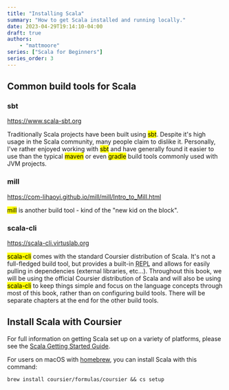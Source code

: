 ```yaml
---
title: "Installing Scala"
summary: "How to get Scala installed and running locally."
date: 2023-04-29T19:14:10-04:00
draft: true
authors:
    - "mattmoore"
series: ["Scala for Beginners"]
series_order: 3
---
```


## Common build tools for Scala

### sbt

https://www.scala-sbt.org

Traditionally Scala projects have been built using <mark>sbt</mark>. Despite it's high usage in the Scala community, many people claim to dislike it. Personally, I've rather enjoyed working with <mark>sbt</mark> and have generally found it easier to use than the typical <mark>maven</mark> or even <mark>gradle</mark> build tools commonly used with JVM projects.

### mill

https://com-lihaoyi.github.io/mill/mill/Intro_to_Mill.html

<mark>mill</mark> is another build tool - kind of the "new kid on the block".

### scala-cli

https://scala-cli.virtuslab.org

<mark>scala-cli</mark> comes with the standard Coursier distribution of Scala. It's not a full-fledged build tool, but provides a built-in <abbr title="A read–eval–print loop (REPL), also termed an interactive toplevel or language shell, is a simple interactive computer programming environment that takes single user inputs, executes them, and returns the result to the user; a program written in a REPL environment is executed piecewise. The term usually refers to programming interfaces similar to the classic Lisp machine interactive environment. Common examples include command-line shells and similar environments for programming languages, and the technique is very characteristic of scripting languages.">REPL</abbr> and allows for easily pulling in dependencies (external libraries, etc...). Throughout this book, we will be using the official Coursier distribution of Scala and will also be using <mark>scala-cli</mark> to keep things simple and focus on the language concepts through most of this book, rather than on configuring build tools. There will be separate chapters at the end for the other build tools.

## Install Scala with Coursier

For full information on getting Scala set up on a variety of platforms, please see the [Scala Getting Started Guide](https://docs.scala-lang.org/getting-started/index.html).

For users on macOS with [homebrew](https://brew.sh), you can install Scala with this command:

```shell
brew install coursier/formulas/coursier && cs setup
```
